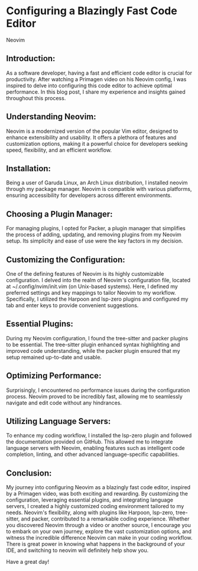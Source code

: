 <!-- 2023-05-24- -->

# Configuring a Blazingly Fast Code Editor

Neovim

## Introduction:

As a software developer, having a fast and efficient code editor is crucial for productivity. After watching a Primagen video on his Neovim config, I was inspired to delve into configuring this code editor to achieve optimal performance. In this blog post, I share my experience and insights gained throughout this process.

## Understanding Neovim:

Neovim is a modernized version of the popular Vim editor, designed to enhance extensibility and usability. It offers a plethora of features and customization options, making it a powerful choice for developers seeking speed, flexibility, and an efficient workflow.

## Installation:

Being a user of Garuda Linux, an Arch Linux distribution, I installed neovim through my package manager. Neovim is compatible with various platforms, ensuring accessibility for developers across different environments.

## Choosing a Plugin Manager:

For managing plugins, I opted for Packer, a plugin manager that simplifies the process of adding, updating, and removing plugins from my Neovim setup. Its simplicity and ease of use were the key factors in my decision.

## Customizing the Configuration:

One of the defining features of Neovim is its highly customizable configuration. I delved into the realm of Neovim's configuration file, located at ~/.config/nvim/init.vim (on Unix-based systems). Here, I defined my preferred settings and key mappings to tailor Neovim to my workflow. Specifically, I utilized the Harpoon and lsp-zero plugins and configured my tab and enter keys to provide convenient suggestions.

## Essential Plugins:

During my Neovim configuration, I found the tree-sitter and packer plugins to be essential. The tree-sitter plugin enhanced syntax highlighting and improved code understanding, while the packer plugin ensured that my setup remained up-to-date and usable.

## Optimizing Performance:

Surprisingly, I encountered no performance issues during the configuration process. Neovim proved to be incredibly fast, allowing me to seamlessly navigate and edit code without any hindrances.

## Utilizing Language Servers:

To enhance my coding workflow, I installed the lsp-zero plugin and followed the documentation provided on GitHub. This allowed me to integrate language servers with Neovim, enabling features such as intelligent code completion, linting, and other advanced language-specific capabilities.

## Conclusion:

My journey into configuring Neovim as a blazingly fast code editor, inspired by a Primagen video, was both exciting and rewarding. By customizing the configuration, leveraging essential plugins, and integrating language servers, I created a highly customized coding environment tailored to my needs. Neovim's flexibility, along with plugins like Harpoon, lsp-zero, tree-sitter, and packer, contributed to a remarkable coding experience. Whether you discovered Neovim through a video or another source, I encourage you to embark on your own journey, explore the vast customization options, and witness the incredible difference Neovim can make in your coding workflow. There is great power in knowing what happens in the background of your IDE, and switching to neovim will definitely help show you.

Have a great day!
